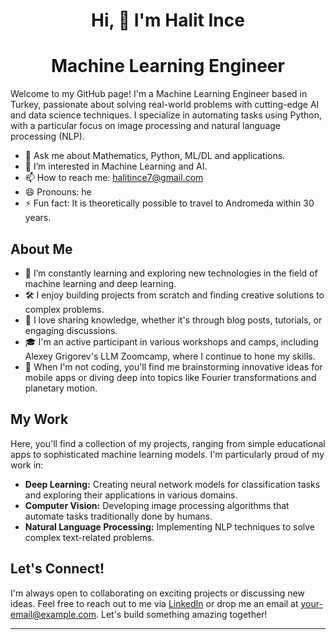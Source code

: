 

<h1 align="center">Hi, 👋 I'm Halit Ince</h1>

<h1 align="center">Machine Learning Engineer</h1>

<p align="hustify">Welcome to my GitHub page! I'm a Machine Learning Engineer based in Turkey, passionate about solving real-world problems with cutting-edge AI and data science techniques. I specialize in automating tasks using Python, with a particular focus on image processing and natural language processing (NLP).</p>


- 💬 Ask me about Mathematics, Python, ML/DL and applications.
- 👀 I’m interested in Machine Learning and AI.
- 📫 How to reach me: halitince7@gmail.com
- 😄 Pronouns: he
- ⚡ Fun fact: It is theoretically possible to travel to Andromeda within 30 years.


## About Me

- 🌱 I’m constantly learning and exploring new technologies in the field of machine learning and deep learning.
- 🛠 I enjoy building projects from scratch and finding creative solutions to complex problems.
- 💬 I love sharing knowledge, whether it's through blog posts, tutorials, or engaging discussions.
- 🎓 I'm an active participant in various workshops and camps, including Alexey Grigorev's LLM Zoomcamp, where I continue to hone my skills.
- 🧩 When I'm not coding, you'll find me brainstorming innovative ideas for mobile apps or diving deep into topics like Fourier transformations and planetary motion.

## My Work

Here, you'll find a collection of my projects, ranging from simple educational apps to sophisticated machine learning models. I'm particularly proud of my work in:

- **Deep Learning:** Creating neural network models for classification tasks and exploring their applications in various domains.
- **Computer Vision:** Developing image processing algorithms that automate tasks traditionally done by humans.
- **Natural Language Processing:** Implementing NLP techniques to solve complex text-related problems.

## Let's Connect!

I'm always open to collaborating on exciting projects or discussing new ideas. Feel free to reach out to me via [LinkedIn](https://www.linkedin.com/in/halit-ince/) or drop me an email at [your-email@example.com](mailto:your-email@example.com). Let's build something amazing together!

---
<!---
halitince7/halitince7 is a ✨ special ✨ repository because its `README.md` (this file) appears on your GitHub profile.
You can click the Preview link to take a look at your changes.
--->

